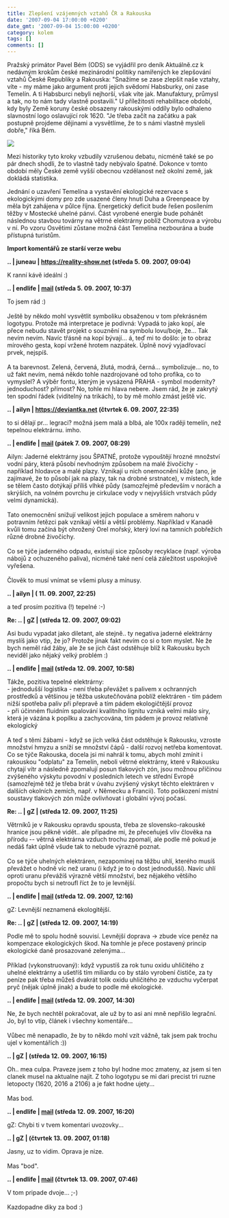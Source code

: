 ```yaml
---
title: Zlepšení vzájemných vztahů ČR a Rakouska
date: '2007-09-04 17:00:00 +0200'
date_gmt: '2007-09-04 15:00:00 +0200'
category: kolem
tags: []
comments: []
---
```

<p>Pražský primátor Pavel Bém (ODS) se vyjádřil pro deník Aktuálně.cz k nedávným krokům české mezinárodní politiky namířených ke zlepšování vztahů České Republiky a Rakouska: "Snažíme se zase zlepšit naše vztahy, víte - my máme jako argument proti jejich svědomí Habsburky, oni zase Temelín. A ti Habsburci nebyli nejhorší, však víte jak. Manufaktury, průmysl a tak, no to nám tady vlastně postavili." U příležitosti rehabilitace období, kdy byly Země koruny české obsazeny rakouskými oddíly bylo odhaleno slavnostní logo oslavující rok 1620. "Je třeba začít na začátku a pak postupně projdeme dějinami a vysvětlíme, že to s námi vlastně mysleli dobře," říká Bém.</p>
<div >
<img src="/assets/migrated/old-images/1620.jpg">
</div>
<p>Mezi historiky tyto kroky vzbudily vzrušenou debatu, nicméně také se po pár dnech shodli, že to vlastně tady nebývalo špatné. Dokonce v tomto období měly České země vyšší obecnou vzdělanost než okolní země, jak dokládá statistika.</p>
<p>Jednání o uzavření Temelína a vystavění ekologické rezervace s ekologickými domy pro zde usazené členy hnutí Duha a Greenpeace by měla být zahájena v půlce října. Energetický deficit bude řešen posílením těžby v Mostecké uhelné pánvi. Část vyrobené energie bude pohánět následnou stavbou továrny na větrné elektrárny poblíž Chomutova a výrobu v ní. Po vzoru Osvětimi zůstane možná část Temelína nezbourána a bude přístupná turistům.</p>
<div class="import-komentaru">
<p><strong>Import komentářů ze starší verze webu</strong></p>
<div class="comment">
<p style="font-weight:bold"><span class="compredmet">..</span> | <span class="comname">juneau</span> |  <a href="https://reality-show.net">https://reality-show.net</a> (středa&nbsp;5.&nbsp;09.&nbsp;2007,&nbsp;09:04)</p>
<p>K ranní kávě ideální :) </p>
</div>
<div class="comment">
<p style="font-weight:bold"><span class="compredmet">..</span> | <span class="comname">endlife</span> |  <a href="mailto:jan.martinek@post.cz">mail</a> (středa&nbsp;5.&nbsp;09.&nbsp;2007,&nbsp;10:37)</p>
<p>To jsem rád :) <br>  <br> Ještě by někdo mohl vysvětlit symboliku obsaženou v tom překrásném logotypu. Protože má interpretace je podivná: Vypadá to jako kopí, ale přece nebudu stavět projekt o souznění na symbolu lovu/boje, že... Tak nevím nevím. Navíc třásně na kopí bývají... á, teď mi to došlo: je to obraz mírového gesta, kopí vržené hrotem nazpátek. Úplně nový vyjadřovací prvek, nejspíš. <br>  <br> A ta barevnost. Zelená, červená, žlutá, modrá, černá... symbolizuje... no, to už fakt nevím, nemá někdo tohle nazdrojované od toho profíka, co to vymyslel? A výběr fontu, kterým je vysázená PRAHA - symbol modernity? jednoduchost? přímost? No, tohle mi hlava nebere. Jsem rád, že je zakrytý ten spodní řádek (viditelný na trikách), to by mě mohlo zmást ještě víc. </p>
</div>
<div class="comment">
<p style="font-weight:bold"><span class="compredmet">..</span> | <span class="comname">ailyn</span> |  <a href="https://deviantka.net">https://deviantka.net</a> (čtvrtek&nbsp;6.&nbsp;09.&nbsp;2007,&nbsp;22:35)</p>
<p>to si dělají pr... legraci? možná jsem malá a blbá, ale 100x raději temelín, než tepelnou elektrárnu. imho. </p>
</div>
<div class="comment">
<p style="font-weight:bold"><span class="compredmet">..</span> | <span class="comname">endlife</span> |  <a href="mailto:jan.martinek@post.cz">mail</a> (pátek&nbsp;7.&nbsp;09.&nbsp;2007,&nbsp;08:29)</p>
<p>Ailyn: Jaderné elektrárny jsou ŠPATNÉ, protože vypouštějí hrozné množství vodní páry, která působí nevhodným způsobem na malé živočichy - například hlodavce a malé plazy. Vznikají u nich onemocnění kůže (ano, je zajímavé, že to působí jak na plazy, tak na drobné srstnatce), v místech, kde se tělem často dotýkají příliš vlhké půdy (samozřejmě především v norách a skrýších, na volném povrchu je cirkulace vody v nejvyšších vrstvách půdy velmi dynamická).  <br>  <br> Tato onemocnění snižují velikost jejich populace a směrem nahoru v potravním řetězci pak vznikají větší a větší problémy. Například v Kanadě kvůli tomu začíná být ohrožený Orel mořský, který loví na tamních pobřežích různé drobné živočichy. <br>  <br> Co se týče jaderného odpadu, existují sice způsoby recyklace (např. výroba nábojů z ochuzeného paliva), nicméně také není celá záležitost uspokojivě vyřešena. <br>  <br> Člověk to musí vnímat se všemi plusy a mínusy. </p>
</div>
<div class="comment">
<p style="font-weight:bold"><span class="compredmet">..</span> | <span class="comname">ailyn</span> | (&nbsp;11.&nbsp;09.&nbsp;2007,&nbsp;22:25)</p>
<p>a teď prosím pozitiva (!) tepelné :-) </p>
</div>
<div class="comment">
<p style="font-weight:bold"><span class="compredmet">Re: ..</span> | <span class="comname">gZ</span> | (středa&nbsp;12.&nbsp;09.&nbsp;2007,&nbsp;09:02)</p>
<p>Asi budu vypadat jako diletant, ale stejně.. ty negativa jaderné elektrárny myslíš jako vtip, že jo? Protože jinak fakt nevím co si o tom myslet. Ne že bych neměl rád žáby, ale že se jich část odstěhuje blíž k Rakousku bych neviděl jako nějaký velký problém :) </p>
</div>
<div class="comment">
<p style="font-weight:bold"><span class="compredmet">..</span> | <span class="comname">endlife</span> |  <a href="mailto:jan.martinek@post.cz">mail</a> (středa&nbsp;12.&nbsp;09.&nbsp;2007,&nbsp;10:58)</p>
<p>Tákže, pozitiva tepelné elektrárny: <br> - jednodušší logistika - není třeba převážet s palivem x ochranných prostředků a většinou je těžba uskutečňována poblíž elektráren - tím pádem nižší spotřeba paliv při přepravě a tím pádem ekologičtější provoz <br> - při účinném fluidním spalování kvalitního lignitu vzniká velmi málo síry, která je vázána k popílku a zachycována, tím pádem je provoz relativně ekologický <br>  <br> A teď s těmi žábami - když se jich velká část odstěhuje k Rakousku, vzroste množství hmyzu a sníží se množství čápů - další rozvoj netřeba komentovat. Co se týče Rakouska, docela jsi mi nahrál k tomu, abych mohl zmínit i rakouskou &quot;odplatu&quot; za Temelín, neboli větrné elektrárny, které v Rakousku chytají vítr a následně zpomalují posun tlakových zón, jsou možnou příčinou zvýšeného výskytu povodní v posledních letech ve střední Evropě (samozřejmě též je třeba brát v úvahu zvýšený výskyt těchto elektráren v dalších okolních zemích, např. v Německu a Francii). Toto poškození místní soustavy tlakových zón může ovlivňovat i globální vývoj počasí. </p>
</div>
<div class="comment">
<p style="font-weight:bold"><span class="compredmet">Re: ..</span> | <span class="comname">gZ</span> | (středa&nbsp;12.&nbsp;09.&nbsp;2007,&nbsp;11:25)</p>
<p>Větrníků je v Rakousku opravdu spousta, třeba ze slovensko-rakouské hranice jsou pěkně vidět.. ale připadne mi, že přeceňuješ vliv člověka na přírodu -- větrná elektrárna vzduch trochu zpomalí, ale podle mě pokud je nedáš fakt úplně všude tak to nebude výrazně poznat. <br>  <br> Co se týče uhelných elektráren, nezapomínej na těžbu uhlí, kterého musíš převážet o hodně víc než uranu (i když je to o dost jednodušší). Navíc uhlí oproti uranu převážíš výrazně větší množství, bez nějakého většího propočtu bych si netroufl říct že to je levnější. </p>
</div>
<div class="comment">
<p style="font-weight:bold"><span class="compredmet">..</span> | <span class="comname">endlife</span> |  <a href="mailto:jan.martinek@post.cz">mail</a> (středa&nbsp;12.&nbsp;09.&nbsp;2007,&nbsp;12:16)</p>
<p>gZ: Levnější neznamená ekologitější. </p>
</div>
<div class="comment">
<p style="font-weight:bold"><span class="compredmet">Re: ..</span> | <span class="comname">gZ</span> | (středa&nbsp;12.&nbsp;09.&nbsp;2007,&nbsp;14:19)</p>
<p>Podle mě to spolu hodně souvisí. Levnější doprava -&gt; zbude více peněz na kompenzace ekologických škod. Na tomhle je přece postavený princip ekologické daně prosazované zelenýma... <br>  <br> Příklad (vykonstruovaný): když vypustíš za rok tunu oxidu uhličitého z uhelné elektrárny a ušetříš tím miliardu co by stálo vyrobení čističe, za ty peníze pak třeba můžeš dvakrát tolik oxidu uhličitého ze vzduchu vyčerpat pryč (nějak úplně jinak) a bude to podle mě ekologické. </p>
</div>
<div class="comment">
<p style="font-weight:bold"><span class="compredmet">..</span> | <span class="comname">endlife</span> |  <a href="mailto:jan.martinek@post.cz">mail</a> (středa&nbsp;12.&nbsp;09.&nbsp;2007,&nbsp;14:30)</p>
<p>Ne, že bych nechtěl pokračovat, ale už by to asi ani mně nepřišlo legrační. Jo, byl to vtip, článek i všechny komentáře...  <br>  <br> Vůbec mě nenapadlo, že by to někdo mohl vzít vážně, tak jsem pak trochu ujel v komentářích :)) </p>
</div>
<div class="comment">
<p style="font-weight:bold"><span class="compredmet">..</span> | <span class="comname">gZ</span> | (středa&nbsp;12.&nbsp;09.&nbsp;2007,&nbsp;16:15)</p>
<p>Oh.. mea culpa. Praveze jsem z toho byl hodne moc zmateny, az jsem si ten clanek musel na aktualne najit. Z toho logotypu se mi dari precist tri ruzne letopocty (1620, 2016 a 2106) a je fakt hodne ujety... <br>  <br> Mas bod. </p>
</div>
<div class="comment">
<p style="font-weight:bold"><span class="compredmet">..</span> | <span class="comname">endlife</span> |  <a href="mailto:jan.martinek@post.cz">mail</a> (středa&nbsp;12.&nbsp;09.&nbsp;2007,&nbsp;16:20)</p>
<p>gZ: Chybi ti v tvem komentari uvozovky... </p>
</div>
<div class="comment">
<p style="font-weight:bold"><span class="compredmet">..</span> | <span class="comname">gZ</span> | (čtvrtek&nbsp;13.&nbsp;09.&nbsp;2007,&nbsp;01:18)</p>
<p>Jasny, uz to vidim. Oprava je nize. <br>  <br> Mas &quot;bod&quot;. </p>
</div>
<div class="comment">
<p style="font-weight:bold"><span class="compredmet">..</span> | <span class="comname">endlife</span> |  <a href="mailto:jan.martinek@post.cz">mail</a> (čtvrtek&nbsp;13.&nbsp;09.&nbsp;2007,&nbsp;07:46)</p>
<p>V tom pripade dvoje... ;-) <br>  <br> Kazdopadne diky za bod :) </p>
</div>
</div>
